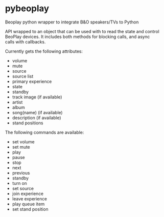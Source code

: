 # pybeoplay 

Beoplay python wrapper to integrate B&amp;O speakers/TVs to Python

API wrapped to an object that can be used with to read the state and control BeoPlay devices. It includes both methods for blocking calls, and async calls with callbacks.

Currently gets the following attributes:
- volume
- mute
- source
- source list
- primary experience
- state
- standby
- track image (if available)
- artist 
- album
- song(name) (if available)
- description (if available)
- stand positions

The following commands are available:
- set volume
- set mute
- play
- pause
- stop
- next
- previous
- standby
- turn on
- set source
- join experience
- leave experience
- play queue item
- set stand position
